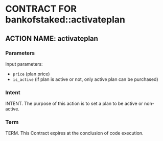 # CONTRACT FOR bankofstaked::activateplan

## ACTION NAME: activateplan

### Parameters
Input parameters:

* `price` (plan price)
* `is_active` (if plan is active or not, only active plan can be purchased)

### Intent
INTENT. The purpose of this action is to set a plan to be active or non-active.

### Term
TERM. This Contract expires at the conclusion of code execution.
